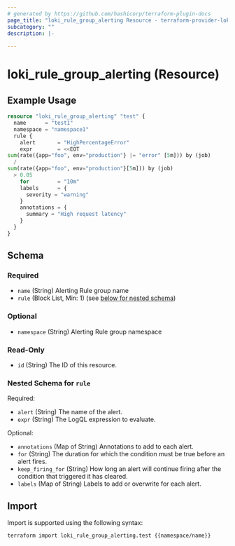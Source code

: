 ```yaml
---
# generated by https://github.com/hashicorp/terraform-plugin-docs
page_title: "loki_rule_group_alerting Resource - terraform-provider-loki"
subcategory: ""
description: |-
  
---
```


# loki_rule_group_alerting (Resource)



## Example Usage

```terraform
resource "loki_rule_group_alerting" "test" {
  name      = "test1"
  namespace = "namespace1"
  rule {
    alert       = "HighPercentageError"
    expr        = <<EOT
sum(rate({app="foo", env="production"} |= "error" [5m])) by (job)
  /
sum(rate({app="foo", env="production"}[5m])) by (job)
  > 0.05
    for         = "10m"
    labels      = {
      severity = "warning"
    }
    annotations = {
      summary = "High request latency"
    }
  }
}
```

<!-- schema generated by tfplugindocs -->
## Schema

### Required

- `name` (String) Alerting Rule group name
- `rule` (Block List, Min: 1) (see [below for nested schema](#nestedblock--rule))

### Optional

- `namespace` (String) Alerting Rule group namespace

### Read-Only

- `id` (String) The ID of this resource.

<a id="nestedblock--rule"></a>
### Nested Schema for `rule`

Required:

- `alert` (String) The name of the alert.
- `expr` (String) The LogQL expression to evaluate.

Optional:

- `annotations` (Map of String) Annotations to add to each alert.
- `for` (String) The duration for which the condition must be true before an alert fires.
- `keep_firing_for` (String) How long an alert will continue firing after the condition that triggered it has cleared.
- `labels` (Map of String) Labels to add or overwrite for each alert.

## Import

Import is supported using the following syntax:

```shell
terraform import loki_rule_group_alerting.test {{namespace/name}}
```
